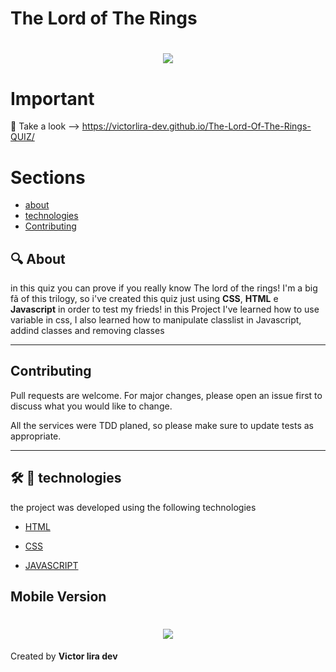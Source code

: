 # The Lord of The Rings
<h1 align="center" >
    <img src="https://ik.imagekit.io/mcvhbcq4zu/quiz_5uEGaM0dqX.gif">
</h1>

# Important

:key: Take a look --> https://victorlira-dev.github.io/The-Lord-Of-The-Rings-QUIZ/

# Sections
- [about](#-About)
- [technologies](#-technologies)
- [Contributing](#-Contributing)

## :mag: About
in this quiz you can prove if you really know The lord of the rings! I'm a big fã of this trilogy, so  i've created this quiz  just using **CSS**, **HTML** e **Javascript** in order to test my frieds! in this Project I've learned how to use variable in css, I also learned how to manipulate classlist in Javascript, addind classes and removing classes

---

## Contributing
Pull requests are welcome. For major changes, please open an issue first to discuss what you would like to change.

All the services were TDD planed, so please make sure to update tests as appropriate.

---
 
## 🛠 💼 technologies
the project was developed using the following technologies
- [HTML](https://developer.mozilla.org/en-US/docs/Web/HTML)
- [CSS](https://developer.mozilla.org/en-US/docs/Web/CSS)

- [JAVASCRIPT](https://www.javascript.com/)

## Mobile Version

<h1 align="center" >
    <img src="https://ik.imagekit.io/mcvhbcq4zu/quiizMobile_cZCgzIYqo.gif">
</h1>

Created by **Victor lira dev**
